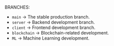 BRANCHES:
  - `main` → The stable production branch.
  - `server` → Backend development branch.
  - `client` → Frontend development branch.
  - `blockchain` → Blockchain-related development.
  - `ML` → Machine Learning development.

